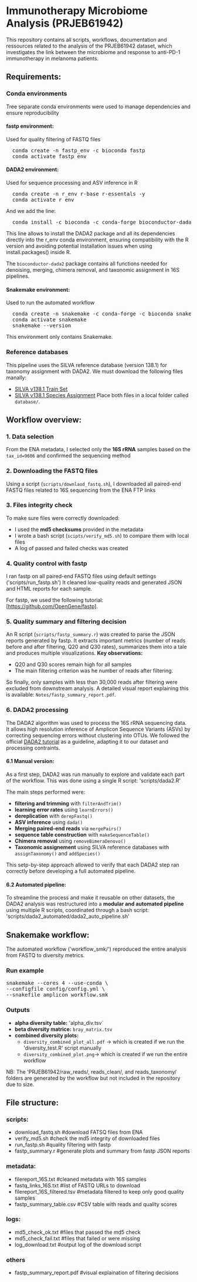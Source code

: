 # Immunotherapy Microbiome Analysis (PRJEB61942) 

This repository contains all scripts, workflows, documentation and ressources related to the analysis of the PRJEB61942 dataset, which investigates the link between the microbiome and response to anti-PD-1 immunotherapy in melanoma patients.

## Requirements: 

### Conda environments
Tree separate conda environments were used to manage dependencies and ensure reproducibility

#### fastp environment:
Used for quality filtering of FASTQ files
<pre>
  conda create -n fastp_env -c bioconda fastp
  conda activate fastp_env
</pre>

#### DADA2 environment: 
Used for sequence processing and ASV inference in R 
<pre>
  conda create -n r_env r-base r-essentals -y
  conda activate r_env
</pre>
And we add the line: 
<pre>
  conda install -c bioconda -c conda-forge bioconductor-dada2 
</pre>
This line allows to install the DADA2 package and all its dependencies directly into the r_env conda environment, ensuring compatibility with the R version and avoiding potential installation issues when using install.packages() inside R.

The `bioconductor-dada2` package contains all functions needed for denoising, merging, chimera removal, and taxonomic assignment in 16S pipelines. 

#### Snakemake environment: 
Used to run the automated workflow 
<pre>
  conda create -n snakemake -c conda-forge -c bioconda snakemake
  conda activate snakemake
  snakemake --version
</pre>
This environment only contains Snakemake.

### Reference databases 
This pipeline uses the SILVA reference database (version 138.1) for taxonomy assignment with DADA2. We must download the following files manally:
- [SILVA v138.1 Train Set](https://zenodo.org/records/4587955#:~:text=silva_nr99_v138.1_wSpecies_train_set.fa.gz)
- [SILVA v138.1 Species Assignment](https://zenodo.org/records/4587955#:~:text=silva_species_assignment_v138.1.fa.gz)
Place both files in a local folder called `database/`. 


## Workflow overview: 

### 1. Data selection
From the ENA metadata, I selected only the **16S rRNA** samples based on the `tax_id=9606` and confirmed the sequencing method 

### 2. Downloading the FASTQ files 
Using a script (`scripts/downlaod_fastq.sh`), I downloaded all paired-end FASTQ files related to 16S sequencing from the ENA FTP links

### 3. Files integrity check 
To make sure files were correctly downloaded: 
- I used the **md5 checksums** provided in the metadata
- I wrote a bash script (`scipts/verify_md5.sh`) to compare them with local files
- A log of passed and failed checks was created 
  
### 4. Quality control with fastp 
I ran fastp on all paired-end FASTQ files using default settings ('scripts/run_fastp.sh')
It cleaned low-quality reads and generated JSON and HTML reports for each sample. 

For fastp, we used the following tutorial: [https://github.com/OpenGene/fastp].

### 5. Quality summary and filtering decision
An R script (`scripts/fastp_summary.r`) was created to parse the JSON reports generated by fastp.
It extracts important metrics (number of reads before and after filtering, Q20 and Q30 rates), summarizes them into a tale and produces multiple visualizations. 
**Key observations:**
* Q20 and Q30 scores remain high for all samples
* The main filtering criterion was he number of reads after filtering.

So finally, only samples with less than 30,000 reads after filtering were excluded from downstream analysis.
A detailed visual report explaining this is available: `Notes/fastp_summary_report.pdf`.

### 6. DADA2 processing
The DADA2 algorithm was used to process the 16S rRNA sequencing data. It allows high resolution inference of Amplicon Sequence Variants (ASVs) by correcting sequencing errors without clustering into OTUs.
We followed the official [DADA2 tutorial](https://benjjneb.github.io/dada2/tutorial.html) as a guideline, adapting it to our dataset and processing contraints. 

#### 6.1 Manual version: 
As a first step, DADA2 was run manually to explore and validate each part of the workflow. This was done using a single R script: 
'scripts/dada2.R'

The main steps performed were: 
- **filtering and trimming** with `filterAndTrim()`
- **learning error rates** using `learnErrors()`
- **dereplication** with `derepFastq()`
- **ASV inference** using `dada()`
- **Merging paired-end reads** via `mergePairs()`
- **sequence table construction** with `makeSequenceTable()`
- **Chimera removal** using `removeBimeraDenovo()`
- **Taxonomic assignement** using SILVA reference databases with `assignTaxonomy()` and `addSpecies()`

This setp-by-step approach allowed to verify that each DADA2 step ran correctly before developing a full automated pipeline.

#### 6.2 Automated pipeline: 

To streamline the process and make it reusable on other datasets, the DADA2 analysis was restructured into a **modular and automated pipeline** using multiple R scripts, coordinated through a bash script: 
'scripts/dada2_automated/dada2_auto_pipeline.sh'

## Snakemake workflow: 

The automated workflow ('workflow_smk/') reproduced the entire analysis from FASTQ to diversity metrics. 

### Run example
<pre>
snakemake --cores 4 --use-conda \
--configfile config/config.yml \
--snakefile amplicon_workflow.smk
</pre>

### Outputs
- **alpha diversity table:** 'alpha_div.tsv`
- **beta diversity matrice:** `bray_matrix.tsv`
- **combined diversity plots:**
  - `diversity_combined_plot_all.pdf` → which is created if we run the 'diversity_test.R' script manually
  - `diversity_combined_plot.png`→ which is created if we run the entire workflow 


NB: The 'PRJEB61942/raw_reads/, reads_clean/, and reads_taxonomy/ folders are generated by the workflow but not included in the repository due to size.

## File structure: 

### scripts:
* download_fastq.sh    #download FATSQ files from ENA
* verify_md5.sh        #check the md5 integrity of downloaded files
* run_fastp.sh         #quality filtering with fastp
* fastp_summary.r      #generate plots and summary from fastp JSON reports 

### metadata: 
* filereport_16S.txt   #cleaned metadata with 16S samples
* fastq_links_16S.txt  #list of FASTQ URLs to download
* filereport_16S_filtered.tsv  #metadata filtered to keep only good quality samples
* fastp_summary_table.csv   #CSV table with reads and quality scores

### logs: 
* md5_check_ok.txt     #files that passed the md5 check
* md5_check_fail.txt   #files that failed or were missing
* log_download.txt     #output log of the download script

### others
* fastp_summary_report.pdf #visual explaination of filtering decisions




